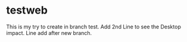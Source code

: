 # testweb
This is my try to create in branch test.
Add 2nd Line to see the Desktop impact.
Line add after new branch.
